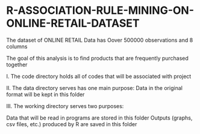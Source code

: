 # R-ASSOCIATION-RULE-MINING-ON-ONLINE-RETAIL-DATASET

The dataset of ONLINE RETAIL Data has Oover 500000 observations and 8 columns

The goal of this analysis is to find products that are frequently purchased together

I. The code directory holds all of codes that will be associated with project

II. The data directory serves has one main purpose: Data in the original format will be kept in this folder

III. The working directory serves two purposes:

Data that will be read in programs are stored in this folder
Outputs (graphs, csv files, etc.) produced by R are saved in this folder
